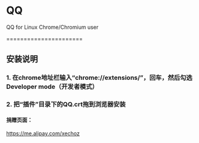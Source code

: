 QQ
==

QQ for Linux  Chrome/Chromium user

======================

## 安装说明

### 1. 在chrome地址栏输入“chrome://extensions/”，回车，然后勾选Developer mode（开发者模式）
### 2. 把“插件”目录下的QQ.crt拖到浏览器安装




#### 捐赠页面：
https://me.alipay.com/xechoz
